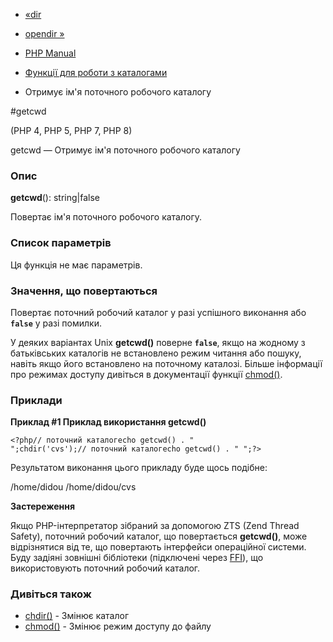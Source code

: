 - [«dir](function.dir.md)
- [opendir »](function.opendir.md)

- [PHP Manual](index.md)
- [Функції для роботи з каталогами](ref.dir.md)
- Отримує ім'я поточного робочого каталогу

#getcwd

(PHP 4, PHP 5, PHP 7, PHP 8)

getcwd — Отримує ім'я поточного робочого каталогу

### Опис

**getcwd**(): string\|false

Повертає ім'я поточного робочого каталогу.

### Список параметрів

Ця функція не має параметрів.

### Значення, що повертаються

Повертає поточний робочий каталог у разі успішного виконання або
**`false`** у разі помилки.

У деяких варіантах Unix **getcwd()** поверне **`false`**, якщо на
жодному з батьківських каталогів не встановлено режим читання або
пошуку, навіть якщо його встановлено на поточному каталозі. Більше інформації про
режимах доступу дивіться в документації функції
[chmod()](function.chmod.md).

### Приклади

**Приклад #1 Приклад використання **getcwd()****

`<?php// поточний каталогecho getcwd() . "
";chdir('cvs');// поточний каталогecho getcwd() . "
";?> `

Результатом виконання цього прикладу буде щось подібне:

/home/didou
/home/didou/cvs

**Застереження**

Якщо PHP-інтерпретатор зібраний за допомогою ZTS (Zend Thread Safety),
поточний робочий каталог, що повертається **getcwd()**, може відрізнятися від
те, що повертають інтерфейси операційної системи. Буду задіяні
зовнішні бібліотеки (підключені через [FFI](book.ffi.md)),
що використовують поточний робочий каталог.

### Дивіться також

- [chdir()](function.chdir.md) - Змінює каталог
- [chmod()](function.chmod.md) - Змінює режим доступу до файлу
